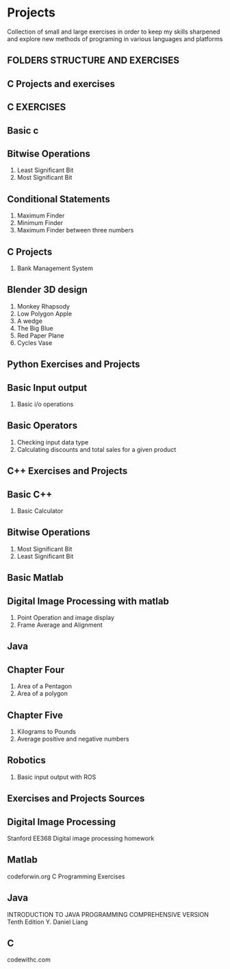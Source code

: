 # Projects
Collection of small and large exercises in order to keep my skills sharpened and explore new methods of programing in various languages and platforms

**FOLDERS STRUCTURE AND EXERCISES**
------------------------------------------------------------------------------------------------------------------------------------------------------
C Projects and exercises
------------------------------------------------------------------------------------------------------------------------------------------------------
C EXERCISES
------------------------------------------------------------------------------------------------------------------------------------------------------
 Basic c
------------------------------------------------------------------------------------------------------------------------------------------------------
 Bitwise Operations
------------------------------------------------------------------------------------------------------------------------------------------------------
 1. Least Significant Bit
 2. Most Significant Bit

 Conditional Statements
------------------------------------------------------------------------------------------------------------------------------------------------------
 1. Maximum Finder
 2. Minimum Finder
 3. Maximum Finder between three numbers

C Projects
------------------------------------------------------------------------------------------------------------------------------------------------------
 1. Bank Management System


Blender 3D design
------------------------------------------------------------------------------------------------------------------------------------------------------
1. Monkey Rhapsody
2. Low Polygon Apple
3. A wedge
4. The Big Blue
5. Red Paper Plane
6. Cycles Vase

Python Exercises and Projects
------------------------------------------------------------------------------------------------------------------------------------------------------
 Basic Input output
------------------------------------------------------------------------------------------------------------------------------------------------------
1. Basic i/o operations

 Basic Operators
------------------------------------------------------------------------------------------------------------------------------------------------------
1. Checking input data type
2. Calculating discounts and total sales for a given product

C++ Exercises and Projects
------------------------------------------------------------------------------------------------------------------------------------------------------

 Basic C++
------------------------------------------------------------------------------------------------------------------------------------------------------
1. Basic Calculator

 Bitwise Operations
------------------------------------------------------------------------------------------------------------------------------------------------------
1. Most Significant Bit
2. Least Significant Bit 

Basic Matlab
------------------------------------------------------------------------------------------------------------------------------------------------------
Digital Image Processing with matlab
------------------------------------------------------------------------------------------------------------------------------------------------------
1. Point Operation and image display
2. Frame Average and Alignment 

Java
------------------------------------------------------------------------------------------------------------------------------------------------------
 Chapter Four
------------------------------------------------------------------------------------------------------------------------------------------------------

1. Area of a Pentagon
2. Area of a polygon

Chapter Five
------------------------------------------------------------------------------------------------------------------------------------------------------

1. Kilograms to Pounds
2. Average positive and negative numbers


Robotics
------------------------------------------------------------------------------------------------------------------------------------------------------
1. Basic input output with ROS


**Exercises and Projects Sources**
------------------------------------------------------------------------------------------------------------------------------------------------------

Digital Image Processing
------------------------------------------------------------------------------------------------------------------------------------------------------
Stanford EE368 Digital image processing homework

Matlab
------------------------------------------------------------------------------------------------------------------------------------------------------
codeforwin.org C Programming Exercises

Java
------------------------------------------------------------------------------------------------------------------------------------------------------
INTRODUCTION TO JAVA PROGRAMMING COMPREHENSIVE VERSION Tenth Edition Y. Daniel Liang

C
---------------------------------------------------------------------------------------------------------------------------------------------------
codewithc.com